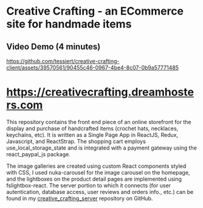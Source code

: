 # Creative Crafting - an ECommerce site for handmade items

## Video Demo (4 minutes)

https://github.com/tessiert/creative-crafting-client/assets/39570561/90455c46-0967-4be4-8c07-0b9a57771485

# https://creativecrafting.dreamhosters.com

This repository contains the front end piece of an online storefront for the display and purchase of handcrafted items (crochet hats, necklaces, keychains, etc).  It is written as a Single Page App in ReactJS, Redux, Javascript, and ReactStrap.  The shopping cart employs use_local_storage_state and is integrated with a payment gateway using the react_paypal_js package.

The image galleries are created using custom React components styled with CSS, I used nuka-carousel for the image carousel on the homepage, and the lightboxes on the product detail pages are implemented using fslightbox-react.
The server portion to which it connects (for user autentication, database access, user reviews and orders info., etc.) can be found in my [creative_crafting_server](https://github.com/tessiert/creative_crafting_server) repository on GitHub.
